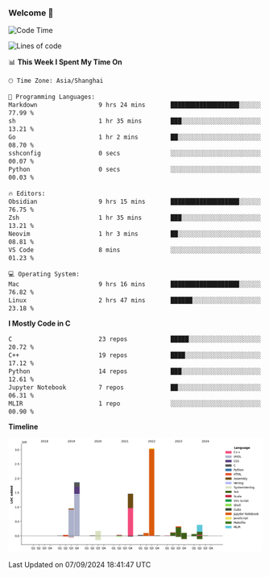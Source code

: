 ### Welcome 👋

<!--START_SECTION:waka-->
![Code Time](http://img.shields.io/badge/Code%20Time-1%2C557%20hrs%2048%20mins-blue)

![Lines of code](https://img.shields.io/badge/From%20Hello%20World%20I%27ve%20Written-8.7%20million%20lines%20of%20code-blue)

📊 **This Week I Spent My Time On** 

```text
🕑︎ Time Zone: Asia/Shanghai

💬 Programming Languages: 
Markdown                 9 hrs 24 mins       ███████████████████░░░░░░   77.99 % 
sh                       1 hr 35 mins        ███░░░░░░░░░░░░░░░░░░░░░░   13.21 % 
Go                       1 hr 2 mins         ██░░░░░░░░░░░░░░░░░░░░░░░   08.70 % 
sshconfig                0 secs              ░░░░░░░░░░░░░░░░░░░░░░░░░   00.07 % 
Python                   0 secs              ░░░░░░░░░░░░░░░░░░░░░░░░░   00.03 % 

🔥 Editors: 
Obsidian                 9 hrs 15 mins       ███████████████████░░░░░░   76.75 % 
Zsh                      1 hr 35 mins        ███░░░░░░░░░░░░░░░░░░░░░░   13.21 % 
Neovim                   1 hr 3 mins         ██░░░░░░░░░░░░░░░░░░░░░░░   08.81 % 
VS Code                  8 mins              ░░░░░░░░░░░░░░░░░░░░░░░░░   01.23 % 

💻 Operating System: 
Mac                      9 hrs 16 mins       ███████████████████░░░░░░   76.82 % 
Linux                    2 hrs 47 mins       ██████░░░░░░░░░░░░░░░░░░░   23.18 % 
```

**I Mostly Code in C** 

```text
C                        23 repos            █████░░░░░░░░░░░░░░░░░░░░   20.72 % 
C++                      19 repos            ████░░░░░░░░░░░░░░░░░░░░░   17.12 % 
Python                   14 repos            ███░░░░░░░░░░░░░░░░░░░░░░   12.61 % 
Jupyter Notebook         7 repos             ██░░░░░░░░░░░░░░░░░░░░░░░   06.31 % 
MLIR                     1 repo              ░░░░░░░░░░░░░░░░░░░░░░░░░   00.90 % 
```



**Timeline**

![Lines of Code chart](https://raw.githubusercontent.com/Bohan-hu/Bohan-hu/master/assets/bar_graph.png)


 Last Updated on 07/09/2024 18:41:47 UTC
<!--END_SECTION:waka-->



